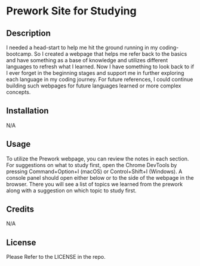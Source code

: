 # Prework Site for Studying

## Description

 I needed a head-start to help me hit the ground running in my coding-bootcamp. So I created a webpage that helps me refer back to the basics and have something as a base of knowledge and utilizes different languages to refresh what I learned. Now I have something to look back to if I ever forget in the beginning stages and support me in further exploring each language in my coding journey. For future references, I could continue building such webpages for future languages learned or more complex concepts.



## Installation

N/A

## Usage

To utilize the Prework webpage, you can review the notes in each section. For suggestions on what to study first, open the Chrome DevTools by pressing Command+Option+I (macOS) or Control+Shift+I (Windows). A console panel should open either below or to the side of the webpage in the browser. There you will see a list of topics we learned from the prework along with a suggestion on which topic to study first.
 
## Credits

N/A

## License

Please Refer to the LICENSE in the repo.
